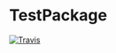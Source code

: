 
# TestPackage

<!-- badges: start -->
[![Travis](https://app.travis-ci.com/bmdahl1/Coursera_Project_Two.svg?branch=main)](https://app.travis-ci.com/bmdahl1/Coursera_Project_Two.svg?branch=main)
<!-- badges: end -->

